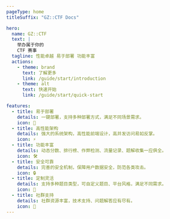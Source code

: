 ```yaml
---
pageType: home
titleSuffix: "GZ::CTF Docs"

hero:
  name: GZ::CTF
  text: |
    举办属于你的
    CTF 赛事
  tagline: 性能卓越 易于部署 功能丰富
  actions:
    - theme: brand
      text: 了解更多
      link: /guide/start/introduction
    - theme: alt
      text: 快速开始
      link: /guide/start/quick-start

features:
  - title: 易于部署
    details: 一键部署，支持多种部署方式，满足不同场景需求。
    icon: 🚀
  - title: 高性能架构
    details: 强大的系统架构，高性能前端设计，高并发访问易如反掌。
    icon: ⚡
  - title: 功能丰富
    details: 动态分数、排行榜、作弊检测、流量记录、题解收集一应俱全。
    icon: 🛠️
  - title: 安全可靠
    details: 完善的安全机制，保障用户数据安全，防范各类攻击。
    icon: 🔒
  - title: 定制灵活
    details: 支持多种题目类型，可自定义题目、平台风格，满足不同需求。
    icon: 🎨
  - title: 社群支持
    details: 社群资源丰富，技术支持、问题解答应有尽有。
    icon: 🤝
---
```

